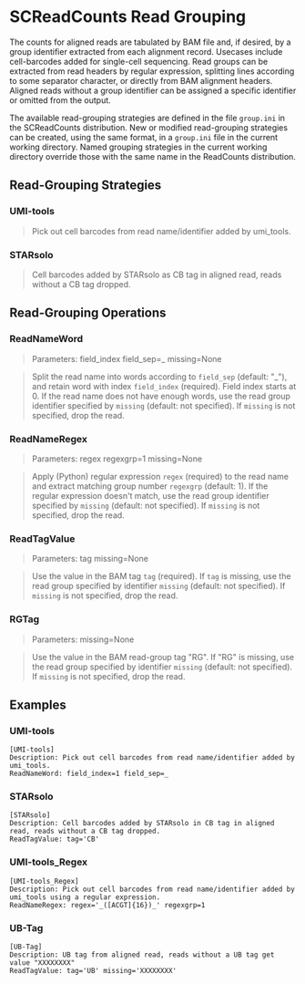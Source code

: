 # SCReadCounts Read Grouping

The counts for aligned reads are tabulated by BAM file and, if desired,
by a group identifier extracted from each alignment record. Usecases
include cell-barcodes added for single-cell sequencing. Read groups can
be extracted from read headers by regular expression, splitting lines
according to some separator character, or directly from BAM alignment
headers. Aligned reads without a group identifier can be assigned a
specific identifier or omitted from the output.

The available read-grouping strategies are defined in the file
`group.ini` in the SCReadCounts distribution. New or modified
read-grouping strategies can be created, using the same format, in
a `group.ini` file in the current working directory. Named grouping
strategies in the current working directory override those with the
same name in the ReadCounts distribution.

## Read-Grouping Strategies

### UMI-tools
> Pick out cell barcodes from read name/identifier added by umi_tools.

### STARsolo
> Cell barcodes added by STARsolo as CB tag in aligned read, reads without a CB tag dropped.

## Read-Grouping Operations

### ReadNameWord
> Parameters: field_index field_sep=_ missing=None

> Split the read name into words according to `field_sep` (default: "_"), and retain word with index `field_index` (required). Field index starts at 0. If the read name does not have enough words, use the read group identifier specified by `missing` (default: not specified). If `missing` is not specified, drop the read.

### ReadNameRegex
> Parameters: regex regexgrp=1 missing=None

> Apply (Python) regular expression `regex` (required) to the read name and extract matching group number `regexgrp` (default: 1). If the regular expression doesn't match, use the read group identifier specified by `missing` (default: not specified). If `missing` is not specified, drop the read.

### ReadTagValue
> Parameters: tag missing=None

> Use the value in the BAM tag `tag` (required). If `tag` is missing, use the read group specified by identifier `missing` (default: not specified). If `missing` is not specified, drop the read. 

### RGTag
> Parameters: missing=None

> Use the value in the BAM read-group tag "RG". If "RG" is missing, use the read group specified by identifier `missing` (default: not specified). If `missing` is not specified, drop the read. 

## Examples

### UMI-tools

```
[UMI-tools]
Description: Pick out cell barcodes from read name/identifier added by umi_tools.
ReadNameWord: field_index=1 field_sep=_
```

### STARsolo
```
[STARsolo]
Description: Cell barcodes added by STARsolo in CB tag in aligned read, reads without a CB tag dropped.
ReadTagValue: tag='CB'
```

### UMI-tools_Regex
```
[UMI-tools_Regex]
Description: Pick out cell barcodes from read name/identifier added by umi_tools using a regular expression.
ReadNameRegex: regex='_([ACGT]{16})_' regexgrp=1
```

### UB-Tag
```
[UB-Tag]
Description: UB tag from aligned read, reads without a UB tag get value "XXXXXXXX"
ReadTagValue: tag='UB' missing='XXXXXXXX'
```

